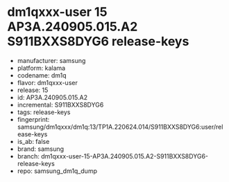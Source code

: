 # dm1qxxx-user 15 AP3A.240905.015.A2 S911BXXS8DYG6 release-keys
- manufacturer: samsung
- platform: kalama
- codename: dm1q
- flavor: dm1qxxx-user
- release: 15
- id: AP3A.240905.015.A2
- incremental: S911BXXS8DYG6
- tags: release-keys
- fingerprint: samsung/dm1qxxx/dm1q:13/TP1A.220624.014/S911BXXS8DYG6:user/release-keys
- is_ab: false
- brand: samsung
- branch: dm1qxxx-user-15-AP3A.240905.015.A2-S911BXXS8DYG6-release-keys
- repo: samsung_dm1q_dump
